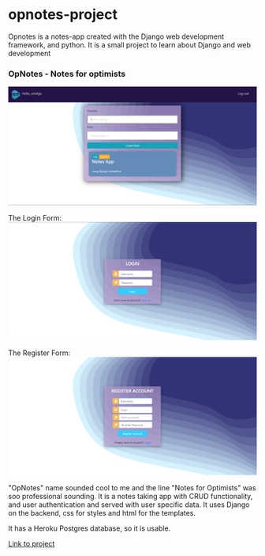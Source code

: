 # opnotes-project

Opnotes is a notes-app created with the Django web development framework, and python.
It is a small project to learn about Django and web development

<h3>OpNotes - Notes for optimists</h3>

![](images/demo.png)

The Login Form:
![](images/login%20demo.png)

The Register Form:
![](images/register%20demo.png)

<p>"OpNotes" name sounded cool to me and the line "Notes for Optimists" was soo professional sounding.
It is a notes taking app with CRUD functionality, and user authentication and served with user specific
data. It uses Django on the backend, css for styles and html for the templates.</p>

<p>It has a Heroku Postgres database, so it is usable.</p>

<a href="http://opnotes.herokuapp.com/">Link to project</a>
